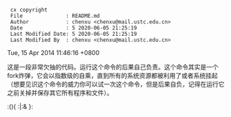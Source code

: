 ```
 cx copyright
 File              : README.md
 Author            : chenxu <chenxu@mail.ustc.edu.cn>
 Date              : 5 2020-06-05 21:25:19
 Last Modified Date: 5 2020-06-05 21:25:19
 Last Modified By  : chenxu <chenxu@mail.ustc.edu.cn>
```

Tue, 15 Apr 2014 11:46:16 +0800

这是一段非常欠抽的代码。运行这个命令的后果自己负责。这个命令其实是一个fork炸弹，它会以指数级的自乘，直到所有的系统资源都被利用了或者系统挂起（想要见识这个命令的威力你可以试一次这个命令，但是后果自负，记得在运行它之前关掉并保存其它所有程序和文件）。


:(){ :|:& }:
